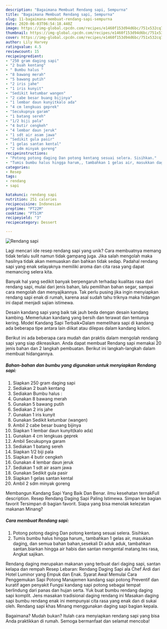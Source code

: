 ```yaml
---
description: "Bagaimana Membuat Rendang sapi, Sempurna"
title: "Bagaimana Membuat Rendang sapi, Sempurna"
slug: 11-bagaimana-membuat-rendang-sapi-sempurna
date: 2020-06-03T06:54:18.440Z
image: https://img-global.cpcdn.com/recipes/e1460f153d94d6bc/751x532cq70/rendang-sapi-foto-resep-utama.jpg
thumbnail: https://img-global.cpcdn.com/recipes/e1460f153d94d6bc/751x532cq70/rendang-sapi-foto-resep-utama.jpg
cover: https://img-global.cpcdn.com/recipes/e1460f153d94d6bc/751x532cq70/rendang-sapi-foto-resep-utama.jpg
author: Lily Harvey
ratingvalue: 4.5
reviewcount: 15
recipeingredient:
- "250 gram daging sapi"
- "2 buah kentang"
- " Bumbu halus "
- "8 bawang merah"
- "5 bawang putih"
- "2 iris jahe"
- "1 iris kunyit"
- "Sedikit ketumbar wangen"
- "2 cabe besar buang bijinya"
- "1 lembar daun kunyitkalo ada"
- "4 cm lengkuas geprek"
- "Secukupnya garam"
- "1 batang sereh"
- "1/2 biji pala"
- "4 butir cengkeh"
- "4 lembar daun jeruk"
- "1 sdt air asam jawa"
- "Sedikit gula pasir"
- "1 gelas santan kental"
- "2 sdm minyak goreng"
recipeinstructions:
- "Potong potong daging Dan potong kentang sesuai selera. Sisihkan."
- "Tumis bumbu halus hingga harum,, tambahkan 1 gelas air, masukkan daging, dan semua bahan bahan,sesekali Di aduk aduk, tambahkan santan.biarkan hingga air habis dan santan mengental matang.tes rasa, Angkat sajikan."
categories:
- Resep
tags:
- rendang
- sapi

katakunci: rendang sapi 
nutrition: 251 calories
recipecuisine: Indonesian
preptime: "PT22M"
cooktime: "PT51M"
recipeyield: "3"
recipecategory: Dessert

---
```



![Rendang sapi](https://img-global.cpcdn.com/recipes/e1460f153d94d6bc/751x532cq70/rendang-sapi-foto-resep-utama.jpg)

Lagi mencari ide resep rendang sapi yang unik? Cara membuatnya memang tidak terlalu sulit namun tidak gampang juga. Jika salah mengolah maka hasilnya tidak akan memuaskan dan bahkan tidak sedap. Padahal rendang sapi yang enak selayaknya memiliki aroma dan cita rasa yang dapat memancing selera kita.

Banyak hal yang sedikit banyak berpengaruh terhadap kualitas rasa dari rendang sapi, mulai dari jenis bahan, lalu pemilihan bahan segar, sampai cara mengolah dan menyajikannya. Tak perlu pusing jika ingin menyiapkan rendang sapi enak di rumah, karena asal sudah tahu triknya maka hidangan ini dapat menjadi sajian istimewa.

Desain kandang sapi yang baik tak jauh beda dengan desain kandang kambing. Memerlukan kandang yang bersih dan terawat dan tentunya kering. Model Kandang Sapi Terbaik•Dalam memelihara sapi di kandang ada beberapa tipe antara lain diikat atau dilepas dalam kandang koloni.


Berikut ini ada beberapa cara mudah dan praktis dalam mengolah rendang sapi yang siap dikreasikan. Anda dapat membuat Rendang sapi memakai 20 jenis bahan dan 2 langkah pembuatan. Berikut ini langkah-langkah dalam membuat hidangannya.

<!--inarticleads1-->

##### Bahan-bahan dan bumbu yang digunakan untuk menyiapkan Rendang sapi:

1. Siapkan 250 gram daging sapi
1. Sediakan 2 buah kentang
1. Sediakan  Bumbu halus :
1. Gunakan 8 bawang merah
1. Gunakan 5 bawang putih
1. Sediakan 2 iris jahe
1. Gunakan 1 iris kunyit
1. Gunakan Sedikit ketumbar (wangen)
1. Ambil 2 cabe besar buang bijinya
1. Siapkan 1 lembar daun kunyit(kalo ada)
1. Gunakan 4 cm lengkuas geprek
1. Ambil Secukupnya garam
1. Sediakan 1 batang sereh
1. Siapkan 1/2 biji pala
1. Siapkan 4 butir cengkeh
1. Gunakan 4 lembar daun jeruk
1. Sediakan 1 sdt air asam jawa
1. Gunakan Sedikit gula pasir
1. Siapkan 1 gelas santan kental
1. Ambil 2 sdm minyak goreng


Membangun Kandang Sapi Yang Baik Dan Benar. ilmu kesehatan ternakFull description. Resep Rendang Daging Sapi Paling Istimewa. Simpan ke bagian favorit Tersimpan di bagian favorit. Siapa yang bisa menolak kelezatan makanan Minang? 

<!--inarticleads2-->

##### Cara membuat Rendang sapi:

1. Potong potong daging Dan potong kentang sesuai selera. Sisihkan.
1. Tumis bumbu halus hingga harum,, tambahkan 1 gelas air, masukkan daging, dan semua bahan bahan,sesekali Di aduk aduk, tambahkan santan.biarkan hingga air habis dan santan mengental matang.tes rasa, Angkat sajikan.


Rendang daging merupakan makanan yang terbuat dari daging sapi, santan kelapa dan rempah Resep Lebaran: Rendang Daging Sapi ala Chef Ardi dari Hotel Luminor yang Empuk dan Enak. Syarat Awal Memulai Cara Penggemukan Sapi Potong Manajemen kandang sapi potong Preventif dan kuratif agen penyakit Fungsi kandang sapi potong sebagai tempat berlindung dari panas dan hujan serta. Yuk buat bumbu rendang daging sapi komplit. Jens masakan tradisional daging rendang ini Masakan daging sapi bumbu rendang enak ini mempunyai cita rasa yang enak dan di sukai oleh. Rendang sapi khas Minang menggunakan daging sapi bagian kepala. 

Bagaimana? Mudah bukan? Itulah cara menyiapkan rendang sapi yang bisa Anda praktikkan di rumah. Semoga bermanfaat dan selamat mencoba!
